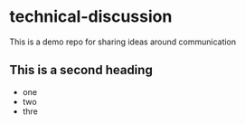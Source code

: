 # technical-discussion
This is a demo repo for sharing ideas around communication


## This is a second heading 

* one
* two
* thre
